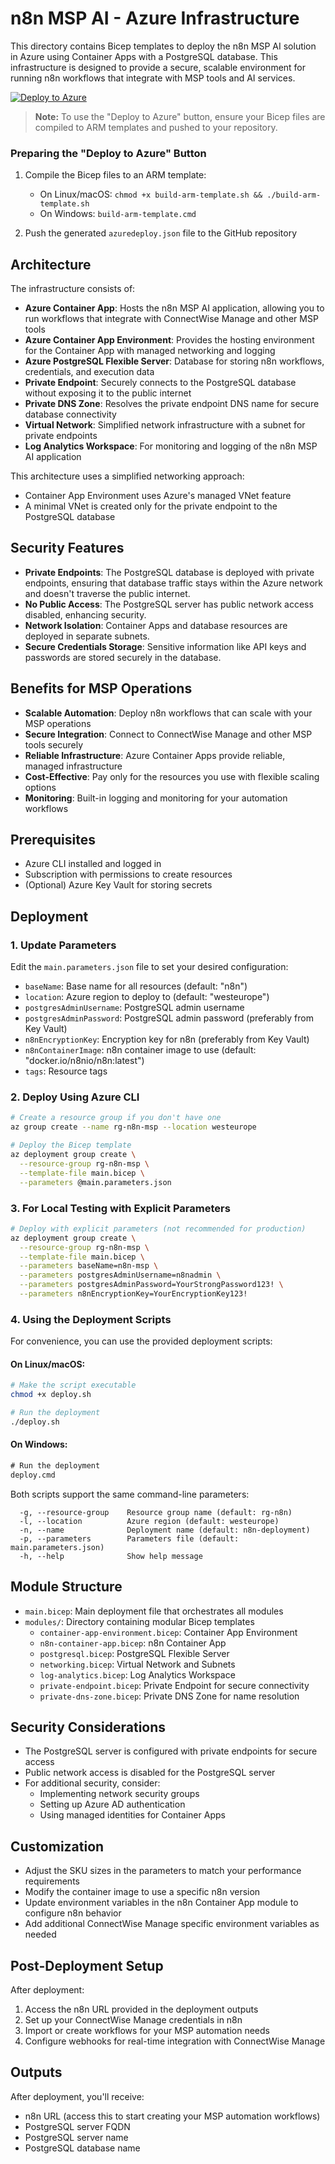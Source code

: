 # n8n MSP AI - Azure Infrastructure

This directory contains Bicep templates to deploy the n8n MSP AI solution in Azure using Container Apps with a PostgreSQL database. This infrastructure is designed to provide a secure, scalable environment for running n8n workflows that integrate with MSP tools and AI services.

[![Deploy to Azure](https://aka.ms/deploytoazurebutton)](https://portal.azure.com/#create/Microsoft.Template/uri/https%3A%2F%2Fraw.githubusercontent.com%2Fadamhancock%2Fn8n-nodes-msp-ai%2Fmain%2Finfra%2Fazuredeploy.json)

> **Note:** To use the "Deploy to Azure" button, ensure your Bicep files are compiled to ARM templates and pushed to your repository.

### Preparing the "Deploy to Azure" Button

1. Compile the Bicep files to an ARM template:
   - On Linux/macOS: `chmod +x build-arm-template.sh && ./build-arm-template.sh`
   - On Windows: `build-arm-template.cmd`

2. Push the generated `azuredeploy.json` file to the GitHub repository

## Architecture

The infrastructure consists of:

- **Azure Container App**: Hosts the n8n MSP AI application, allowing you to run workflows that integrate with ConnectWise Manage and other MSP tools
- **Azure Container App Environment**: Provides the hosting environment for the Container App with managed networking and logging
- **Azure PostgreSQL Flexible Server**: Database for storing n8n workflows, credentials, and execution data
- **Private Endpoint**: Securely connects to the PostgreSQL database without exposing it to the public internet
- **Private DNS Zone**: Resolves the private endpoint DNS name for secure database connectivity
- **Virtual Network**: Simplified network infrastructure with a subnet for private endpoints
- **Log Analytics Workspace**: For monitoring and logging of the n8n MSP AI application

This architecture uses a simplified networking approach:
- Container App Environment uses Azure's managed VNet feature
- A minimal VNet is created only for the private endpoint to the PostgreSQL database

## Security Features

- **Private Endpoints**: The PostgreSQL database is deployed with private endpoints, ensuring that database traffic stays within the Azure network and doesn't traverse the public internet.
- **No Public Access**: The PostgreSQL server has public network access disabled, enhancing security.
- **Network Isolation**: Container Apps and database resources are deployed in separate subnets.
- **Secure Credentials Storage**: Sensitive information like API keys and passwords are stored securely in the database.

## Benefits for MSP Operations

- **Scalable Automation**: Deploy n8n workflows that can scale with your MSP operations
- **Secure Integration**: Connect to ConnectWise Manage and other MSP tools securely
- **Reliable Infrastructure**: Azure Container Apps provide reliable, managed infrastructure
- **Cost-Effective**: Pay only for the resources you use with flexible scaling options
- **Monitoring**: Built-in logging and monitoring for your automation workflows

## Prerequisites

- Azure CLI installed and logged in
- Subscription with permissions to create resources
- (Optional) Azure Key Vault for storing secrets

## Deployment

### 1. Update Parameters

Edit the `main.parameters.json` file to set your desired configuration:

- `baseName`: Base name for all resources (default: "n8n")
- `location`: Azure region to deploy to (default: "westeurope")
- `postgresAdminUsername`: PostgreSQL admin username
- `postgresAdminPassword`: PostgreSQL admin password (preferably from Key Vault)
- `n8nEncryptionKey`: Encryption key for n8n (preferably from Key Vault)
- `n8nContainerImage`: n8n container image to use (default: "docker.io/n8nio/n8n:latest")
- `tags`: Resource tags

### 2. Deploy Using Azure CLI

```bash
# Create a resource group if you don't have one
az group create --name rg-n8n-msp --location westeurope

# Deploy the Bicep template
az deployment group create \
  --resource-group rg-n8n-msp \
  --template-file main.bicep \
  --parameters @main.parameters.json
```

### 3. For Local Testing with Explicit Parameters

```bash
# Deploy with explicit parameters (not recommended for production)
az deployment group create \
  --resource-group rg-n8n-msp \
  --template-file main.bicep \
  --parameters baseName=n8n-msp \
  --parameters postgresAdminUsername=n8nadmin \
  --parameters postgresAdminPassword=YourStrongPassword123! \
  --parameters n8nEncryptionKey=YourEncryptionKey123!
```

### 4. Using the Deployment Scripts

For convenience, you can use the provided deployment scripts:

#### On Linux/macOS:
```bash
# Make the script executable
chmod +x deploy.sh

# Run the deployment
./deploy.sh
```

#### On Windows:
```cmd
# Run the deployment
deploy.cmd
```

Both scripts support the same command-line parameters:
```
  -g, --resource-group    Resource group name (default: rg-n8n)
  -l, --location          Azure region (default: westeurope)
  -n, --name              Deployment name (default: n8n-deployment)
  -p, --parameters        Parameters file (default: main.parameters.json)
  -h, --help              Show help message
```

## Module Structure

- `main.bicep`: Main deployment file that orchestrates all modules
- `modules/`: Directory containing modular Bicep templates
  - `container-app-environment.bicep`: Container App Environment
  - `n8n-container-app.bicep`: n8n Container App
  - `postgresql.bicep`: PostgreSQL Flexible Server
  - `networking.bicep`: Virtual Network and Subnets
  - `log-analytics.bicep`: Log Analytics Workspace
  - `private-endpoint.bicep`: Private Endpoint for secure connectivity
  - `private-dns-zone.bicep`: Private DNS Zone for name resolution

## Security Considerations

- The PostgreSQL server is configured with private endpoints for secure access
- Public network access is disabled for the PostgreSQL server
- For additional security, consider:
  - Implementing network security groups
  - Setting up Azure AD authentication
  - Using managed identities for Container Apps

## Customization

- Adjust the SKU sizes in the parameters to match your performance requirements
- Modify the container image to use a specific n8n version
- Update environment variables in the n8n Container App module to configure n8n behavior
- Add additional ConnectWise Manage specific environment variables as needed

## Post-Deployment Setup

After deployment:

1. Access the n8n URL provided in the deployment outputs
2. Set up your ConnectWise Manage credentials in n8n
3. Import or create workflows for your MSP automation needs
4. Configure webhooks for real-time integration with ConnectWise Manage

## Outputs

After deployment, you'll receive:
- n8n URL (access this to start creating your MSP automation workflows)
- PostgreSQL server FQDN
- PostgreSQL server name
- PostgreSQL database name
